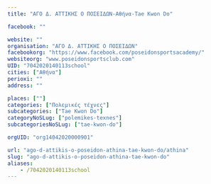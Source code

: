 ```yaml
---
title: "ΑΓΟ Δ. ΑΤΤΙΚΗΣ Ο ΠΟΣΕΙΔΩΝ-Αθήνα-Tae Kwon Do"

facebook: ""

website: ""
organisation: "ΑΓΟ Δ. ΑΤΤΙΚΗΣ Ο ΠΟΣΕΙΔΩΝ"
facebookorg: "https://www.facebook.com/poseidonsportsacademy/"
websiteorg: "www.poseidonsportsclub.com"
UID: "7042020140113school"
cities: ["Αθήνα"]
perioxi: ""
address: ""

places: [""]
categories: ["Πολεμικές τέχνες"]
subcategories: ["Tae Kwon Do"]
categoryNoSLug: ["polemikes-texnes"]
subcategoriesNoSLug: ["tae-kwon-do"]

orgUID: "org14042020000901"

url: "ago-d-attikis-o-poseidon-athina-tae-kwon-do/athina"
slug: "ago-d-attikis-o-poseidon-athina-tae-kwon-do"
aliases:
    - /7042020140113school
---
```





